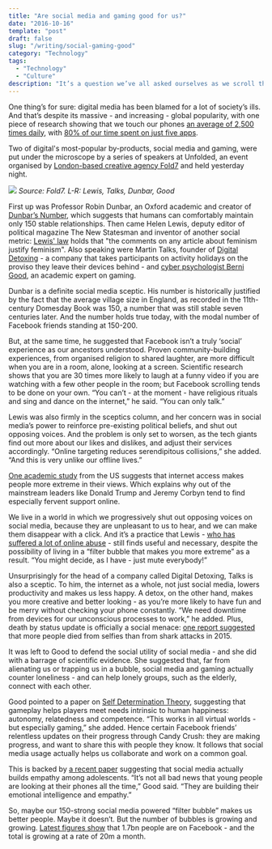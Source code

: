 ```yaml
---
title: "Are social media and gaming good for us?"
date: "2016-10-16"
template: "post"
draft: false
slug: "/writing/social-gaming-good"
category: "Technology"
tags:
  - "Technology"
  - "Culture"
description: "It’s a question we’ve all asked ourselves as we scroll through yet another smug status update or toss our phone across the room because we didn't match a row of colourful candy. Is all this digital distraction actually good for us?"
---
```


 One thing’s for sure: digital media has been blamed for a lot of society’s ills. And that’s despite its massive - and increasing - global popularity, with one piece of research showing that we touch our phones [an average of 2,500 times daily](http://www.deloitte.co.uk/mobileuk/), with [80% of our time spent on just five apps](http://marketingland.com/report-mobile-users-spend-80-percent-time-just-five-apps-116858).

Two of digital's most-popular by-products, social media and gaming, were put under the microscope by a series of speakers at Unfolded, an event organised by [London-based creative agency Fold7](http://fold7.com/) and held yesterday night.

![](/media/social-gaming-good-1.jpg)
*Source: Fold7. L-R: Lewis, Talks, Dunbar, Good*

First up was Professor Robin Dunbar, an Oxford academic and creator of [Dunbar’s Number](https://en.wikipedia.org/wiki/Dunbar%27s_number), which suggests that humans can comfortably maintain only 150 stable relationships. Then came Helen Lewis, deputy editor of political magazine The New Statesman and inventor of another social metric: [Lewis' law](http://geekfeminism.wikia.com/wiki/Lewis'_Law) holds that "the comments on any article about feminism justify feminism". Also speaking were Martin Talks, founder of [Digital Detoxing](http://www.digitaldetoxing.com/) - a company that takes participants on activity holidays on the proviso they leave their devices behind - and [cyber psychologist Berni Good](http://www.cyberpsychologist.co.uk/), an academic expert on gaming.

Dunbar is a definite social media sceptic. His number is historically justified by the fact that the average village size in England, as recorded in the 11th-century Domesday Book was 150, a number that was still stable seven centuries later. And the number holds true today, with the modal number of Facebook friends standing at 150-200.

But, at the same time, he suggested that Facebook isn’t a truly ‘social’ experience as our ancestors understood. Proven community-building experiences, from organised religion to shared laughter, are more difficult when you are in a room, alone, looking at a screen. Scientific research shows that you are 30 times more likely to laugh at a funny video if you are watching with a few other people in the room; but Facebook scrolling tends to be done on your own. “You can’t - at the moment - have religious rituals and sing and dance on the internet,” he said. “You can only talk.”

Lewis was also firmly in the sceptics column, and her concern was in social media’s power to reinforce pre-existing political beliefs, and shut out opposing voices. And the problem is only set to worsen, as the tech giants find out more about our likes and dislikes, and adjust their services accordingly. “Online targeting reduces serendipitous collisions,” she added. “And this is very unlike our offline lives.”

[One academic study](https://www.asc.upenn.edu/news-events/publications/lelkes-y-sood-g-and-iyengar-s-2016-hostile-audience-selective-exposure) from the US suggests that internet access makes people more extreme in their views. Which explains why out of the mainstream leaders like Donald Trump and Jeremy Corbyn tend to find especially fervent support online.

We live in a world in which we progressively shut out opposing voices on social media, because they are unpleasant to us to hear, and we can make them disappear with a click. And it’s a practice that Lewis - [who has suffered a lot of online abuse](https://www.theguardian.com/commentisfree/2014/nov/23/culture-wars-now-we-are-all-in-danger) - still finds useful and necessary, despite the possibility of living in a “filter bubble that makes you more extreme” as a result. “You might decide, as I have - just mute everybody!”

Unsurprisingly for the head of a company called Digital Detoxing, Talks is also a sceptic. To him, the internet as a whole, not just social media, lowers productivity and makes us less happy. A detox, on the other hand, makes you more creative and better looking - as you’re more likely to have fun and be merry without checking your phone constantly. “We need downtime from devices for our unconscious processes to work,” he added. Plus, death by status update is officially a social menace: [one report suggested](http://www.telegraph.co.uk/technology/11881900/More-people-have-died-by-taking-selfies-this-year-than-by-shark-attacks.html) that more people died from selfies than from shark attacks in 2015.

It was left to Good to defend the social utility of social media - and she did with a barrage of scientific evidence. She suggested that, far from alienating us or trapping us in a bubble, social media and gaming actually counter loneliness - and can help lonely groups, such as the elderly, connect with each other.

Good pointed to a paper on [Self Determination Theory](http://selfdeterminationtheory.org/SDT/documents/2006_RyanRigbyPrzybylski_MandE.pdf), suggesting that gameplay helps players meet needs intrinsic to human happiness: autonomy, relatedness and competence. “This works in all virtual worlds - but especially gaming,” she added. Hence certain Facebook friends’ relentless updates on their progress through Candy Crush: they are making progress, and want to share this with people they know. It follows that social media usage actually helps us collaborate and work on a common goal.

This is backed by [a recent paper](http://www.sciencedirect.com/science/article/pii/S0747563216303673) suggesting that social media actually builds empathy among adolescents. “It’s not all bad news that young people are looking at their phones all the time,” Good said. “They are building their emotional intelligence and empathy.”

So, maybe our 150-strong social media powered “filter bubble” makes us better people. Maybe it doesn’t. But the number of bubbles is growing and growing. [Latest figures show](http://money.cnn.com/2016/07/27/technology/facebook-earnings-high-expectations/) that 1.7bn people are on Facebook - and the total is growing at a rate of 20m a month.
